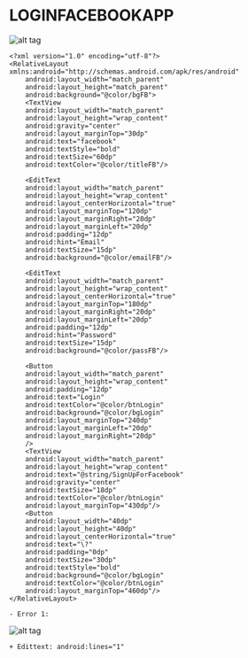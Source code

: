# LOGINFACEBOOKAPP

![alt tag](https://github.com/danisluis6/GUI/blob/master/Login/1.png)

    <?xml version="1.0" encoding="utf-8"?>
	<RelativeLayout xmlns:android="http://schemas.android.com/apk/res/android"
	    android:layout_width="match_parent"
	    android:layout_height="match_parent"
	    android:background="@color/bgFB">
	    <TextView
		android:layout_width="match_parent"
		android:layout_height="wrap_content"
		android:gravity="center"
		android:layout_marginTop="30dp"
		android:text="facebook"
		android:textStyle="bold"
		android:textSize="60dp"
		android:textColor="@color/titleFB"/>

	    <EditText
		android:layout_width="match_parent"
		android:layout_height="wrap_content"
		android:layout_centerHorizontal="true"
		android:layout_marginTop="120dp"
		android:layout_marginRight="20dp"
		android:layout_marginLeft="20dp"
		android:padding="12dp"
		android:hint="Email"
		android:textSize="15dp"
		android:background="@color/emailFB"/>

	    <EditText
		android:layout_width="match_parent"
		android:layout_height="wrap_content"
		android:layout_centerHorizontal="true"
		android:layout_marginTop="180dp"
		android:layout_marginRight="20dp"
		android:layout_marginLeft="20dp"
		android:padding="12dp"
		android:hint="Password"
		android:textSize="15dp"
		android:background="@color/passFB"/>

	    <Button
		android:layout_width="match_parent"
		android:layout_height="wrap_content"
		android:padding="12dp"
		android:text="Login"
		android:textColor="@color/btnLogin"
		android:background="@color/bgLogin"
		android:layout_marginTop="240dp"
		android:layout_marginLeft="20dp"
		android:layout_marginRight="20dp"
		/>
	    <TextView
		android:layout_width="match_parent"
		android:layout_height="wrap_content"
		android:text="@string/SignUpForFacebook"
		android:gravity="center"
		android:textSize="18dp"
		android:textColor="@color/btnLogin"
		android:layout_marginTop="430dp"/>
	    <Button
		android:layout_width="40dp"
		android:layout_height="40dp"
		android:layout_centerHorizontal="true"
		android:text="\?"
		android:padding="0dp"
		android:textSize="30dp"
		android:textStyle="bold"
		android:background="@color/bgLogin"
		android:textColor="@color/btnLogin"
		android:layout_marginTop="460dp"/>
	</RelativeLayout>

    - Error 1:

![alt tag](https://github.com/danisluis6/GUI/blob/master/Login/1.png)

    + Edittext: android:lines="1"
	

